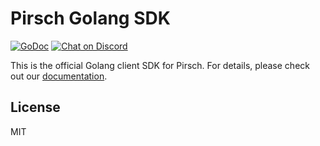 # Pirsch Golang SDK

[![GoDoc](https://godoc.org/github.com/pirsch-analytics/go-sdk?status.svg)](https://godoc.org/github.com/pirsch-analytics/go-sdk)
<a href="https://discord.gg/fAYm4Cz"><img src="https://img.shields.io/discord/739184135649886288?logo=discord" alt="Chat on Discord"></a>

This is the official Golang client SDK for Pirsch. For details, please check out our [documentation](https://docs.pirsch.io/).

## License

MIT
